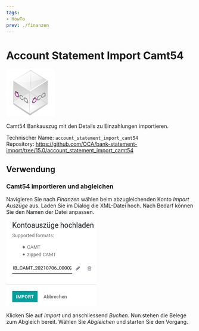 ```yaml
---
tags:
- HowTo
prev: ./finanzen
---
```

# Account Statement Import Camt54
![icon_oca_app](assets/icon_oca_app.png)

Camt54 Bankauszug mit den Details zu Einzahlungen importieren.

Technischer Name: `account_statement_import_camt54`\
Repository: <https://github.com/OCA/bank-statement-import/tree/15.0/account_statement_import_camt54>

## Verwendung

### Camt54 importieren und abgleichen

Navigieren Sie nach *Finanzen* wählen beim abzugleichenden Konto *Import Auszüge* aus. Laden Sie im Dialog die XML-Datei hoch. Nach Bedarf können Sie den Namen der Datei anpassen.

![](assets/Bank%20Account%20Camt54%20Import%20hochladen.png)

Klicken Sie auf *Import* und anschliessend *Buchen*. Nun stehen die Belege zum Abgleich bereit. Wählen Sie *Abgleichen* und starten Sie den Vorgang.